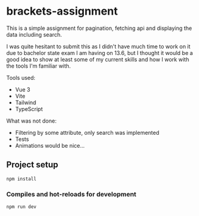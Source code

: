 # brackets-assignment

This is a simple assignment for pagination, fetching api and displaying the data including search.

I was quite hesitant to submit this as I didn't have much time to work on it due to bachelor state exam I am having on 13.6, but I thought it would be a good idea to show at least some of my current skills and how I work with the tools I'm familiar with.

Tools used:
- Vue 3
- Vite
- Tailwind
- TypeScript

What was not done:
- Filtering by some attribute, only search was implemented
- Tests
- Animations would be nice...

## Project setup
```
npm install
```

### Compiles and hot-reloads for development
```
npm run dev
```
